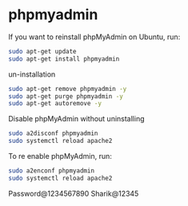 # phpmyadmin

If you want to reinstall phpMyAdmin on Ubuntu, run:

```sh
sudo apt-get update
sudo apt-get install phpmyadmin
```

un-installation

```sh
sudo apt-get remove phpmyadmin -y
sudo apt-get purge phpmyadmin -y
sudo apt-get autoremove -y
```

Disable phpMyAdmin without uninstalling

```sh
sudo a2disconf phpmyadmin
sudo systemctl reload apache2
```

To re enable phpMyAdmin, run:

```sh
sudo a2enconf phpmyadmin
sudo systemctl reload apache2
```


Password@1234567890
Sharik@12345
